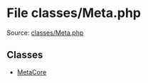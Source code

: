File classes/Meta.php
=========

Source: [classes/Meta.php](https://github.com/PrestaShop/PrestaShop/blob/1.5.0.9/classes/Meta.php)


Classes
-------

* [MetaCore](class.MetaCore.md)

